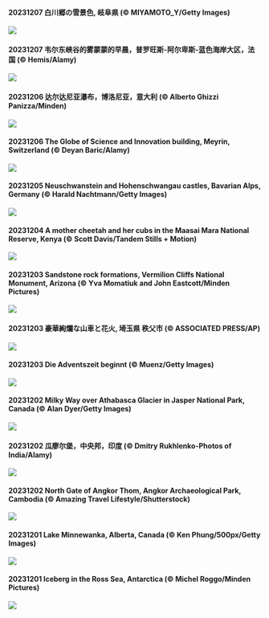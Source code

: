 #### 20231207 白川郷の雪景色, 岐阜県 (© MIYAMOTO_Y/Getty Images)

![](20231207_Taisetsu_1920x1080.jpg)

#### 20231207 韦尔东峡谷的雾蒙蒙的早晨，普罗旺斯-阿尔卑斯-蓝色海岸大区，法国 (© Hemis/Alamy)

![](20231207_GrandCanyonVerdon_1920x1080.jpg)

#### 20231206 达尔达尼亚瀑布，博洛尼亚，意大利 (© Alberto Ghizzi Panizza/Minden)

![](20231206_DardagnaWaterfalls_1920x1080.jpg)

#### 20231206 The Globe of Science and Innovation building, Meyrin, Switzerland (© Deyan Baric/Alamy)

![](20231206_CERNCenter_1920x1080.jpg)

#### 20231205 Neuschwanstein and Hohenschwangau castles, Bavarian Alps, Germany (© Harald Nachtmann/Getty Images)

![](20231205_AlpsCastles_1920x1080.jpg)

#### 20231204 A mother cheetah and her cubs in the Maasai Mara National Reserve, Kenya (© Scott Davis/Tandem Stills + Motion)

![](20231204_CheetahDay_1920x1080.jpg)

#### 20231203 Sandstone rock formations, Vermilion Cliffs National Monument, Arizona (© Yva Momatiuk and John Eastcott/Minden Pictures)

![](20231203_VermilionCliffs_1920x1080.jpg)

#### 20231203 豪華絢爛な山車と花火, 埼玉県 秩父市 (© ASSOCIATED PRESS/AP)

![](20231203_ChichibuNightFestival_1920x1080.jpg)

#### 20231203 Die Adventszeit beginnt (© Muenz/Getty Images)

![](20231203_AdventCandles_1920x1080.jpg)

#### 20231202 Milky Way over Athabasca Glacier in Jasper National Park, Canada (© Alan Dyer/Getty Images)

![](20231202_JasperDarkSky_1920x1080.jpg)

#### 20231202 瓜廖尔堡，中央邦，印度 (© Dmitry Rukhlenko-Photos of India/Alamy)

![](20231202_GwaliorFortMP_1920x1080.jpg)

#### 20231202 North Gate of Angkor Thom, Angkor Archaeological Park, Cambodia (© Amazing Travel Lifestyle/Shutterstock)

![](20231202_AngkorPark_1920x1080.jpg)

#### 20231201 Lake Minnewanka, Alberta, Canada (© Ken Phung/500px/Getty Images)

![](20231201_MinnewankaLake_1920x1080.jpg)

#### 20231201 Iceberg in the Ross Sea, Antarctica (© Michel Roggo/Minden Pictures)

![](20231201_IcebergAntarctica_1920x1080.jpg)

